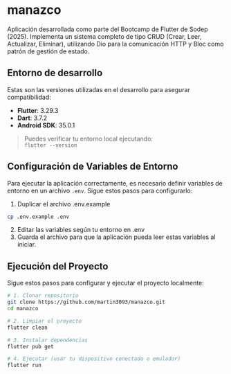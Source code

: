 # manazco
Aplicación desarrollada como parte del Bootcamp de Flutter de Sodep (2025). Implementa un sistema completo de tipo CRUD (Crear, Leer, Actualizar, Eliminar), utilizando Dio para la comunicación HTTP y Bloc como patrón de gestión de estado.
##  Entorno de desarrollo
Estas son las versiones utilizadas en el desarrollo para asegurar compatibilidad:

- **Flutter**: 3.29.3  
- **Dart**: 3.7.2  
- **Android SDK**: 35.0.1  

> Puedes verificar tu entorno local ejecutando:  
> `flutter --version`

## Configuración de Variables de Entorno
Para ejecutar la aplicación correctamente, es necesario definir variables de entorno en un archivo `.env`. Sigue estos pasos para configurarlo:

1. Duplicar el archivo .env.example
```bash
cp .env.example .env
```
2. Editar las variables según tu entorno en .env
3. Guarda el archivo para que la aplicación pueda leer estas variables al iniciar.

## Ejecución del Proyecto
Sigue estos pasos para configurar y ejecutar el proyecto localmente:
```bash
# 1. Clonar repositorio
git clone https://github.com/martin3093/manazco.git
cd manazco

# 2. Limpiar el proyecto 
flutter clean

# 3. Instalar dependencias
flutter pub get

# 4. Ejecutar (usar tu dispositivo conectado o emulador)
flutter run
```